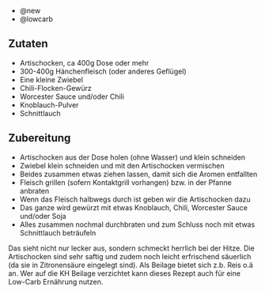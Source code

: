 - @new
- @lowcarb

## Zutaten
- Artischocken, ca 400g Dose oder mehr
- 300-400g Hänchenfleisch (oder anderes Geflügel)
- Eine kleine Zwiebel
- Chili-Flocken-Gewürz
- Worcester Sauce und/oder Chili
- Knoblauch-Pulver
- Schnittlauch

## Zubereitung
- Artischocken aus der Dose holen (ohne Wasser) und klein schneiden
- Zwiebel klein schneiden und mit den Artischocken vermischen
- Beides zusammen etwas ziehen lassen, damit sich die Aromen entfallten
- Fleisch grillen (sofern Kontaktgrill vorhangen) bzw. in der Pfanne anbraten
- Wenn das Fleisch halbwegs durch ist geben wir die Artischocken dazu
- Das ganze wird gewürzt mit etwas Knoblauch, Chili, Worcester Sauce und/oder Soja
- Alles zusammen nochmal durchbraten und zum Schluss noch mit etwas Schnittlauch beträufeln

Das sieht nicht nur lecker aus, sondern schmeckt herrlich bei der Hitze. Die Artischocken sind sehr saftig und zudem noch leicht erfrischend säuerlich (da sie in Zitronensäure eingelegt sind). Als Beilage bietet sich z.b. Reis o.ä an. Wer auf die KH Beilage verzichtet kann dieses Rezept auch für eine Low-Carb Ernährung nutzen.
